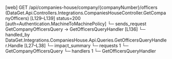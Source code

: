 [web] GET /api/companies-house/company/{companyNumber}/officers  (DataGet.Api.Controllers.Integrations.CompaniesHouseController.GetCompanyOfficers)  [L129–L139] status=200 [auth=Authentication.MachineToMachinePolicy]
  └─ sends_request GetCompanyOfficersQuery -> GetOfficersQueryHandler [L136]
    └─ handled_by DataGet.Integrations.CompaniesHouse.Api.Queries.GetOfficersQueryHandler.Handle [L27–L38]
  └─ impact_summary
    └─ requests 1
      └─ GetCompanyOfficersQuery
    └─ handlers 1
      └─ GetOfficersQueryHandler

